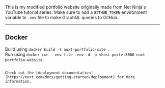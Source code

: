 This is my modified portfolio website originally made from Net Ninja's YouTube tutorial series. 
Make sure to add a `GITHUB_TOKEN` environment variable to `.env` file to make GraphQL queries to GitHub.

---
## Docker
Build using `docker build -t nuxt-portfolio-site .` \
Run using `docker run --env-file .env -d -p <host-port>:3000 nuxt-portfolio-website`.

```

Check out the [deployment documentation](https://nuxt.com/docs/getting-started/deployment) for more information.
